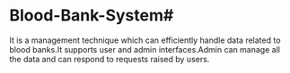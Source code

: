 # Blood-Bank-System#
It is a management technique which can efficiently handle data related to blood banks.It supports user and admin interfaces.Admin can manage all the data and can respond to requests raised by users. 
